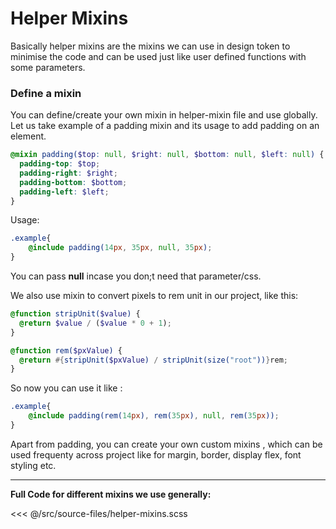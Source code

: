 # Helper Mixins

Basically helper mixins are the mixins we can use in design token to minimise the code and can be used just like user defined functions with some parameters.

### Define a mixin

You can define/create your own mixin in helper-mixin file and use globally. Let us take example of a padding mixin and its usage to add padding on an element.

``` scss
@mixin padding($top: null, $right: null, $bottom: null, $left: null) {
  padding-top: $top;
  padding-right: $right;
  padding-bottom: $bottom;
  padding-left: $left;
}
```

Usage:

``` scss
.example{
    @include padding(14px, 35px, null, 35px);
}
```
You can pass **null** incase you don;t need that parameter/css.

We also use mixin to convert pixels to rem unit in our project, like this:

``` scss
@function stripUnit($value) {
  @return $value / ($value * 0 + 1);
}

@function rem($pxValue) {
  @return #{stripUnit($pxValue) / stripUnit(size("root"))}rem;
}
```

So now you can use it like :

``` scss
.example{
    @include padding(rem(14px), rem(35px), null, rem(35px));
}
```

Apart from padding, you can create your own custom mixins , which can be used frequenty across project like for margin, border, display flex, font styling etc.

<div class="block-space"></div>

----

**Full Code for different mixins we use generally:**

<SourceCode>
<<< @/src/source-files/helper-mixins.scss
</SourceCode>
<div class="block-space"></div>